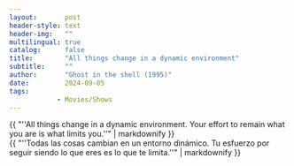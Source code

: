 ```yaml
---
layout:       post
header-style: text
header-img:   ""
multilingual: true
catalog:      false
title:        "All things change in a dynamic environment"
subtitle:     ""
author:       "Ghost in the shell (1995)"
date:         2024-09-05 
tags:
            - Movies/Shows
---
```


<div class="en post-container">
    {{ "''All things change in a dynamic environment. Your effort to remain what you are is what limits you.''" | markdownify }}
</div>

<div class="es post-container">
    {{ "''Todas las cosas cambian en un entorno dinámico. Tu esfuerzo por seguir siendo lo que eres es lo que te limita.''" | markdownify }}
</div>
